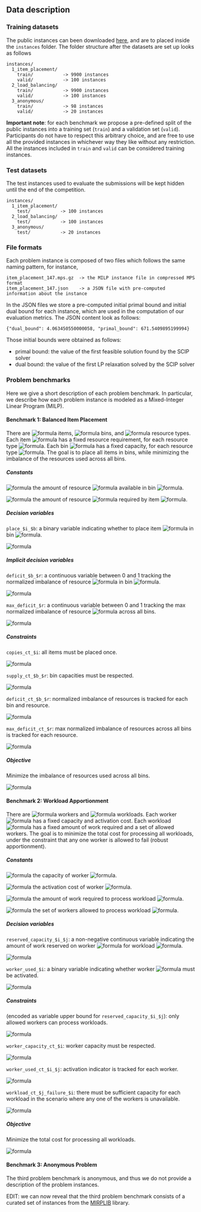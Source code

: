 ## Data description

### Training datasets

The public instances can been downloaded 
[here](https://drive.google.com/file/d/1MytdY3IwX_aFRWdoc0mMfDN9Xg1EKUuq/view?usp=sharing),
and are to placed inside the `instances` folder. The folder structure after the datasets are
set up looks as follows
```
instances/
  1_item_placement/
    train/           -> 9900 instances
    valid/           -> 100 instances
  2_load_balancing/
    train/           -> 9900 instances
    valid/           -> 100 instances
  3_anonymous/
    train/           -> 98 instances
    valid/           -> 20 instances
```

**Important note**: for each benchmark we propose a pre-defined split of the public
instances into a training set (`train`) and a validation set (`valid`). Participants
do not have to respect this arbitrary choice, and
are free to use all the provided instances in whichever way they like without any restriction.
All the instances included in `train` and `valid` can be considered training instances.


### Test datasets

The test instances used to evaluate the submissions
will be kept hidden until the end of the competition.
```
instances/
  1_item_placement/
    test/           -> 100 instances
  2_load_balancing/
    test/           -> 100 instances
  3_anonymous/
    test/           -> 20 instances
```

### File formats

Each problem instance is composed of two files which follows the same naming pattern, for instance,
```
item_placement_147.mps.gz  -> the MILP instance file in compressed MPS format
item_placement_147.json    -> a JSON file with pre-computed information about the instance
```

In the JSON files we store a pre-computed initial primal bound and initial dual bound
for each instance, which are used in the computation of our evaluation metrics. The JSON
content look as follows:
```
{"dual_bound": 4.063450550000058, "primal_bound": 671.5409895199994}
```

Those initial bounds were obtained as follows:
 - primal bound: the value of the first feasible solution found by the SCIP solver
 - dual bound: the value of the first LP relaxation solved by the SCIP solver

### Problem benchmarks

Here we give a short description of each problem benchmark. In particular,
we describe how each problem instance is modeled as a Mixed-Integer Linear
Program (MILP).

#### Benchmark 1: Balanced Item Placement

There are ![formula](https://render.githubusercontent.com/render/math?math=I) items,
![formula](https://render.githubusercontent.com/render/math?math=B) bins, and
![formula](https://render.githubusercontent.com/render/math?math=R) resource types.
Each item ![formula](https://render.githubusercontent.com/render/math?math=i)
has a fixed resource requirement, for each resource type
![formula](https://render.githubusercontent.com/render/math?math=r). Each bin
![formula](https://render.githubusercontent.com/render/math?math=b) has a fixed capacity, 
for each resource type ![formula](https://render.githubusercontent.com/render/math?math=r). The goal is
to place all items in bins, while minimizing the imbalance of the resources used across all bins.

##### Constants

![formula](https://render.githubusercontent.com/render/math?math=\textit{Capacity}_{b,r}) the amount of resource ![formula](https://render.githubusercontent.com/render/math?math=r)
available in bin ![formula](https://render.githubusercontent.com/render/math?math=b).

![formula](https://render.githubusercontent.com/render/math?math=\textit{Size}_{i,r}) the amount of resource ![formula](https://render.githubusercontent.com/render/math?math=r)
required by item ![formula](https://render.githubusercontent.com/render/math?math=i).

##### Decision variables

`place_$i_$b`: a binary variable indicating whether to place item
![formula](https://render.githubusercontent.com/render/math?math=i) in bin
![formula](https://render.githubusercontent.com/render/math?math=b).

![formula](https://render.githubusercontent.com/render/math?math=\forall{i,b},\quad%20\textit{place}_{i,b}%20\in%20\\{0,1\\})

##### Implicit decision variables

`deficit_$b_$r`: a continuous variable between 0 and 1 tracking the normalized imbalance of resource
![formula](https://render.githubusercontent.com/render/math?math=r) in bin
![formula](https://render.githubusercontent.com/render/math?math=b).

![formula](https://render.githubusercontent.com/render/math?math=\forall{b,r},\quad%20\textit{deficit}_{b,r}%20\in%20[0,1])

`max_deficit_$r`: a continuous variable between 0 and 1 tracking the max normalized imbalance of resource
![formula](https://render.githubusercontent.com/render/math?math=r) across all bins.

![formula](https://render.githubusercontent.com/render/math?math=\forall{r},\quad%20\textit{max\\_deficit}_{r}%20\in%20[0,1])

##### Constraints

`copies_ct_$i`: all items must be placed once.

![formula](https://render.githubusercontent.com/render/math?math=\forall{i},\quad%20\sum_b%20\textit{place}_{i,b}%20=%201)

`supply_ct_$b_$r`: bin capacities must be respected.

![formula](https://render.githubusercontent.com/render/math?math=\forall{b,r},\quad%20\sum_i%20\textit{Size}_{i,r}%20\times%20\textit{place}_{i,b}%20\leq%20\textit{Capacity}_{b,r})

`deficit_ct_$b_$r`: normalized imbalance of resources is tracked for each bin and resource.

![formula](https://render.githubusercontent.com/render/math?math=\forall{b,r},\quad%201%20-%20\frac{B}{\sum_i%20\textit{Size}_{i,r}}\sum_i%20\textit{Size}_{i,r}%20\times%20\textit{place}_{i,b}%20=%20\textit{deficit}_{b,r})

`max_deficit_ct_$r`: max normalized imbalance of resources across all bins is tracked for each resource.

![formula](https://render.githubusercontent.com/render/math?math=\forall_{b,r},\quad%20\textit{deficit}_{b,r}%20\leq%20\textit{max\\_deficit}_{r})

##### Objective

Minimize the imbalance of resources used across all bins.

![formula](https://render.githubusercontent.com/render/math?math=\text{minimize}\quad%2010\times%20B\times%20R%20\times\sum_r%20\textit{max\\_deficit}_{r}%2B\sum_{b,r}\textit{deficit}_{b,r})


#### Benchmark 2: Workload Apportionment

There are ![formula](https://render.githubusercontent.com/render/math?math=I) workers and
![formula](https://render.githubusercontent.com/render/math?math=J) workloads.
Each worker ![formula](https://render.githubusercontent.com/render/math?math=i)
has a fixed capacity and activation cost. Each workload
![formula](https://render.githubusercontent.com/render/math?math=j) has a fixed amount of work required
and a set of allowed workers. The goal is to minimize the total cost for processing
all workloads, under the constraint that any one worker is allowed to fail (robust apportionment).

##### Constants

![formula](https://render.githubusercontent.com/render/math?math=\textit{Capacity}_{i}) the capacity of worker ![formula](https://render.githubusercontent.com/render/math?math=i).

![formula](https://render.githubusercontent.com/render/math?math=\textit{Cost}_{i}) the activation cost of worker ![formula](https://render.githubusercontent.com/render/math?math=i).

![formula](https://render.githubusercontent.com/render/math?math=\textit{Load}_{j}) the amount of work required to process workload ![formula](https://render.githubusercontent.com/render/math?math=j).

![formula](https://render.githubusercontent.com/render/math?math=\textit{Allowed}_{j}) the set of workers allowed to process workload ![formula](https://render.githubusercontent.com/render/math?math=j).

##### Decision variables

`reserved_capacity_$i_$j`: a non-negative continuous variable indicating the amount
of work reserved on worker ![formula](https://render.githubusercontent.com/render/math?math=i)
for workload ![formula](https://render.githubusercontent.com/render/math?math=j).

![formula](https://render.githubusercontent.com/render/math?math=\forall{i,j},\quad%20\textit{reserved\\_capacity}_{i,j}%20\in%20[0,\infty])

`worker_used_$i`: a binary variable indicating whether worker ![formula](https://render.githubusercontent.com/render/math?math=i) must be activated.

![formula](https://render.githubusercontent.com/render/math?math=\forall{i,j},\quad%20\textit{worker\\_used}_{i}%20\in%20\\{0,1\\})

##### Constraints

(encoded as variable upper bound for `reserved_capacity_$i_$j`): only allowed workers can process workloads.

![formula](https://render.githubusercontent.com/render/math?math=\forall{i%20\notin%20\textit{Allowed}_{j}},\forall{j},\quad%20\textit{reserved\\_capacity}_{i,j}\leq%200)

`worker_capacity_ct_$i`: worker capacity must be respected.

![formula](https://render.githubusercontent.com/render/math?math=\forall{i},\quad%20\sum_{j}\textit{reserved\\_capacity}_{i,j}\leq%20\textit{Capacity}_{i})

`worker_used_ct_$i_$j`: activation indicator is tracked for each worker.

![formula](https://render.githubusercontent.com/render/math?math=\forall{i,j},\quad%20\sum_{j}\textit{reserved\\_capacity}_{i,j}\leq%20\max(\textit{Capacity}_{i},\textit{Load}_{j})\times\textit{worker\\_used}_{i})

`workload_ct_$j_failure_$i`: there must be sufficient capacity for each workload in the scenario where any one of the workers is unavailable.

![formula](https://render.githubusercontent.com/render/math?math=\forall{i%20\in%20\textit{Allowed}_{j}},\forall{j},\quad%20\sum_{i'\neq%20i}\textit{reserved\\_capacity}_{i',j}\geq%20\textit{Load}_{j})

##### Objective

Minimize the total cost for processing all workloads.

![formula](https://render.githubusercontent.com/render/math?math=\text{minimize}\quad%20\sum_{i}%20\textit{Cost}_{i}\times\textit{worker\\_used}_{i})


#### Benchmark 3: Anonymous Problem

The third problem benchmark is anonymous, and thus we do not provide a description of the problem instances.

EDIT: we can now reveal that the third problem benchmark consists of a curated set of instances from the [MIRPLIB](https://mirplib.scl.gatech.edu/) library.
